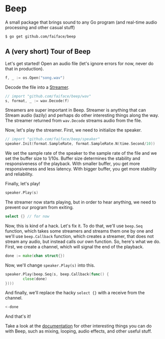 # Beep

A small package that brings sound to any Go program (and real-time audio processing and other casual stuff)

```
$ go get github.com/faiface/beep
```

## A (very short) Tour of Beep

Let's get started! Open an audio file (let's ignore errors for now, never do that in production).

```go
f, _ := os.Open("song.wav")
```

Decode the file into a [Streamer](https://godoc.org/github.com/faiface/beep#Streamer).

```go
// import "github.com/faiface/beep/wav"
s, format, _ := wav.Decode(f)
```

Streamers are super important in Beep. Streamer is anything that can Stream audio (lazily) and
perhaps do other interesting things along the way. The streamer returned from `wav.Decode` streams
audio from the file.

Now, let's play the streamer. First, we need to initialize the speaker.

```go
// import "github.com/faiface/beep/speaker"
speaker.Init(format.SampleRate, format.SampleRate.N(time.Second/10))
```

We set the sample rate of the speaker to the sample rate of the file and we set the buffer size to
1/10s. Buffer size determines the stability and responsiveness of the playback. With smaller buffer,
you get more responsiveness and less latency. With bigger buffer, you get more stability and
reliability.

Finally, let's play!

```go
speaker.Play(s)
```

The streamer now starts playing, but in order to hear anything, we need to prevent our program from
exiting.

```go
select {} // for now
```

Now, this is kind of a hack. Let's fix it. To do that, we'll use `beep.Seq` function, which takes
some streamers and streams them one by one and we'll use `beep.Callback` function, which creates a
streamer, that does not stream any audio, but instead calls our own function. So, here's what we do.
First, we create a channel, which will signal the end of the playback.

```go
done := make(chan struct{})
```

Now, we'll change `speaker.Play(s)` into this.

```go
speaker.Play(beep.Seq(s, beep.Callback(func() {
        close(done)
})))
```

And finally, we'll replace the hacky `select {}` with a receive from the channel.

```go
<-done
```

And that's it!

Take a look at the [documentation](https://godoc.org/github.com/faiface/beep) for other interesting
things you can do with Beep, such as mixing, looping, audio effects, and other useful stuff.